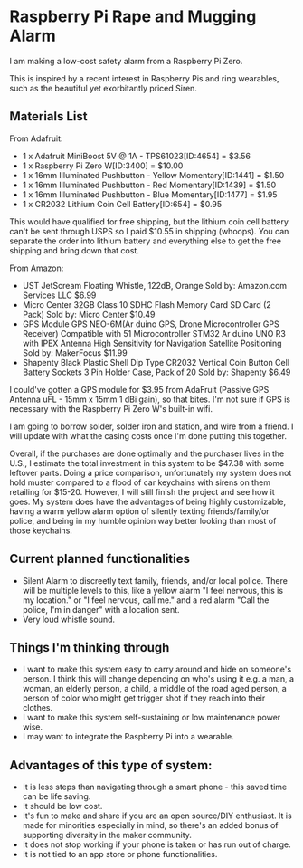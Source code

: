 # Raspberry Pi Rape and Mugging Alarm
I am making a low-cost safety alarm from a Raspberry Pi Zero.

This is inspired by a recent interest in Raspberry Pis and ring wearables, such as the beautiful yet exorbitantly priced Siren.

## Materials List
From Adafruit:
- 1 x Adafruit MiniBoost 5V @ 1A - TPS61023[ID:4654] = $3.56
- 1 x Raspberry Pi Zero W[ID:3400] = $10.00
- 1 x 16mm Illuminated Pushbutton - Yellow Momentary[ID:1441] = $1.50
- 1 x 16mm Illuminated Pushbutton - Red Momentary[ID:1439] = $1.50
- 1 x 16mm Illuminated Pushbutton - Blue Momentary[ID:1477] = $1.95
- 1 x CR2032 Lithium Coin Cell Battery[ID:654] = $0.95

This would have qualified for free shipping, but the lithium coin cell battery can't be sent through USPS so I paid $10.55 in shipping (whoops).
You can separate the order into lithium battery and everything else to get the free shipping and bring down that cost.

From Amazon:

- UST JetScream Floating Whistle, 122dB, Orange
Sold by: Amazon.com Services LLC
$6.99
- Micro Center 32GB Class 10 SDHC Flash Memory Card SD Card (2 Pack)
Sold by: Micro Center
$10.49
- GPS Module GPS NEO-6M(Ar duino GPS, Drone Microcontroller GPS Receiver) Compatible with 51 Microcontroller STM32 Ar duino UNO R3 with IPEX Antenna High Sensitivity for Navigation Satellite Positioning
Sold by: MakerFocus
$11.99
- Shapenty Black Plastic Shell Dip Type CR2032 Vertical Coin Button Cell Battery Sockets 3 Pin Holder Case, Pack of 20
Sold by: Shapenty
$6.49

I could've gotten a GPS module for $3.95 from AdaFruit (Passive GPS Antenna uFL - 15mm x 15mm 1 dBi gain), so that bites.
I'm not sure if GPS is necessary with the Raspberry Pi Zero W's built-in wifi.

I am going to borrow solder, solder iron and station, and wire from a friend.
I will update with what the casing costs once I'm done putting this together.

Overall, if the purchases are done optimally and the purchaser lives in the U.S., I estimate the total investment in this system to be $47.38 with some leftover parts.
Doing a price comparison, unfortunately my system does not hold muster compared to a flood of car keychains with sirens on them retailing for $15-20. However, I will still finish the project and see how it goes. My system does have the advantages of being highly customizable, having a warm yellow alarm option of silently texting friends/family/or police, and being in my humble opinion way better looking than most of those keychains.

## Current planned functionalities
- Silent Alarm to discreetly text family, friends, and/or local police. 
  There will be multiple levels to this, like a yellow alarm "I feel nervous, this is my location."
  or "I feel nervous, call me." and a red alarm "Call the police, I'm in danger" with a location sent.
- Very loud whistle sound.

## Things I'm thinking through
- I want to make this system easy to carry around and hide on someone's person. 
I think this will change depending on who's using it e.g. a man, a woman, an elderly person, a child, a middle of the road aged person,
a person of color who might get trigger shot if they reach into their clothes.
- I want to make this system self-sustaining or low maintenance power wise.
- I may want to integrate the Raspberry Pi into a wearable.

## Advantages of this type of system:
- It is less steps than navigating through a smart phone - this saved time can be life saving.
- It should be low cost.
- It's fun to make and share if you are an open source/DIY enthusiast. It is made for minorities especially in mind, so there's an added bonus of 
  supporting diversity in the maker community.
- It does not stop working if your phone is taken or has run out of charge.
- It is not tied to an app store or phone functionalities.
